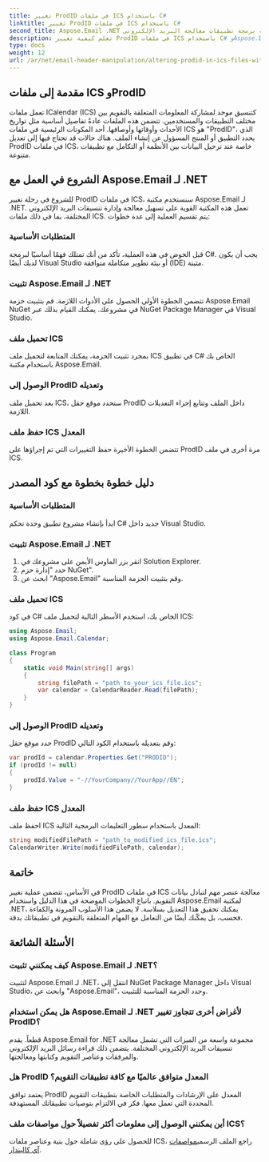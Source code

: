 ```yaml
---
title: تغيير ProdID في ملفات ICS باستخدام C#
linktitle: تغيير ProdID في ملفات ICS باستخدام C#
second_title: Aspose.Email .NET واجهة برمجة تطبيقات معالجة البريد الإلكتروني
description: تعلم كيفية تغيير ProdID في ملفات ICS باستخدام C# وAspose.Email لـ .NET. دليل خطوة بخطوة والكود. ضمان سلامة البيانات والتوافق.
type: docs
weight: 12
url: /ar/net/email-header-manipulation/altering-prodid-in-ics-files-with-csharp/
---
```


## مقدمة إلى ملفات ICS وProdID

تعمل ملفات ICalendar (ICS) كتنسيق موحد لمشاركة المعلومات المتعلقة بالتقويم بين مختلف التطبيقات والمستخدمين. تتضمن هذه الملفات عادةً تفاصيل أساسية مثل تواريخ الأحداث وأوقاتها وأوصافها. أحد المكونات الرئيسية في ملفات ICS هو "ProdID"، الذي يحدد التطبيق أو المنتج المسؤول عن إنشاء الملف. هناك حالات قد تحتاج فيها إلى تعديل ProdID في ملفات ICS، خاصة عند ترحيل البيانات بين الأنظمة أو التكامل مع تطبيقات متنوعة.

## الشروع في العمل مع Aspose.Email لـ .NET

للشروع في رحلة تغيير ProdID في ملفات ICS، سنستخدم مكتبة Aspose.Email لـ .NET. تعمل هذه المكتبة القوية على تسهيل معالجة وإدارة تنسيقات البريد الإلكتروني المختلفة، بما في ذلك ملفات ICS. يتم تقسيم العملية إلى عدة خطوات:

### المتطلبات الأساسية 
 قبل الخوض في هذه العملية، تأكد من أنك تمتلك فهمًا أساسيًا لبرمجة C#. يجب أن يكون لديك أيضًا Visual Studio أو بيئة تطوير متكاملة متوافقة (IDE) مثبتة.

### تثبيت Aspose.Email لـ .NET 
 تتضمن الخطوة الأولى الحصول على الأدوات اللازمة. قم بتثبيت حزمة Aspose.Email NuGet في مشروعك. يمكنك القيام بذلك عبر NuGet Package Manager في Visual Studio.

### تحميل ملف ICS 
 بمجرد تثبيت الحزمة، يمكنك المتابعة لتحميل ملف ICS في تطبيق C# الخاص بك باستخدام مكتبة Aspose.Email.

### الوصول إلى ProdID وتعديله 
 بعد تحميل ملف ICS، ستحدد موقع حقل ProdID داخل الملف وتتابع إجراء التعديلات اللازمة.

### حفظ ملف ICS المعدل 
 تتضمن الخطوة الأخيرة حفظ التغييرات التي تم إجراؤها على ProdID مرة أخرى في ملف ICS.

## دليل خطوة بخطوة مع كود المصدر

### المتطلبات الأساسية

ابدأ بإنشاء مشروع تطبيق وحدة تحكم C# جديد داخل Visual Studio.

### تثبيت Aspose.Email لـ .NET

1. انقر بزر الماوس الأيمن على مشروعك في Solution Explorer.
2. حدد "إدارة حزم NuGet".
3. ابحث عن "Aspose.Email" وقم بتثبيت الحزمة المناسبة.

### تحميل ملف ICS

في كود C# الخاص بك، استخدم الأسطر التالية لتحميل ملف ICS:

```csharp
using Aspose.Email;
using Aspose.Email.Calendar;

class Program
{
    static void Main(string[] args)
    {
        string filePath = "path_to_your_ics_file.ics";
        var calendar = CalendarReader.Read(filePath);
    }
}
```

### الوصول إلى ProdID وتعديله

حدد موقع حقل ProdID وقم بتعديله باستخدام الكود التالي:

```csharp
var prodId = calendar.Properties.Get("PRODID");
if (prodId != null)
{
    prodId.Value = "-//YourCompany//YourApp//EN";
}
```

### حفظ ملف ICS المعدل

احفظ ملف ICS المعدل باستخدام سطور التعليمات البرمجية التالية:

```csharp
string modifiedFilePath = "path_to_modified_ics_file.ics";
CalendarWriter.Write(modifiedFilePath, calendar);
```

## خاتمة

في الأساس، تتضمن عملية تغيير ProdID في ملفات ICS معالجة عنصر مهم لتبادل بيانات التقويم. باتباع الخطوات الموضحة في هذا الدليل واستخدام Aspose.Email لمكتبة .NET، يمكنك تحقيق هذا التعديل بسلاسة. لا يضمن هذا الأسلوب المرونة والكفاءة فحسب، بل يمكّنك أيضًا من التعامل مع المهام المتعلقة بالتقويم في تطبيقاتك بدقة.

## الأسئلة الشائعة

### كيف يمكنني تثبيت Aspose.Email لـ .NET؟

لتثبيت Aspose.Email لـ .NET، انتقل إلى NuGet Package Manager داخل Visual Studio، وابحث عن "Aspose.Email"، وحدد الحزمة المناسبة للتثبيت.

### هل يمكن استخدام Aspose.Email لـ .NET لأغراض أخرى تتجاوز تغيير ProdID؟

قطعاً. يقدم Aspose.Email for .NET مجموعة واسعة من الميزات التي تشمل معالجة تنسيقات البريد الإلكتروني المختلفة. يتضمن ذلك قراءة رسائل البريد الإلكتروني والمرفقات وعناصر التقويم وكتابتها ومعالجتها.

### هل ProdID المعدل متوافق عالميًا مع كافة تطبيقات التقويم؟

يعتمد توافق ProdID المعدل على الإرشادات والمتطلبات الخاصة بتطبيقات التقويم المحددة التي تعمل معها. فكر في الالتزام بتوصيات تطبيقاتك المستهدفة.

### أين يمكنني الوصول إلى معلومات أكثر تفصيلاً حول مواصفات ملف ICS؟

 للحصول على رؤى شاملة حول بنية وعناصر ملفات ICS، راجع الملف الرسمي[مواصفات آي كاليندار](https://tools.ietf.org/html/rfc5545).
